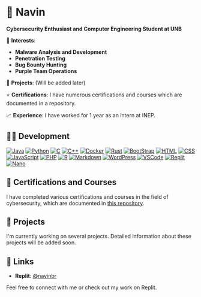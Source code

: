# 💬 Navin

**Cybersecurity Enthusiast and Computer Engineering Student at UNB**

🌱 **Interests**:

- **Malware Analysis and Development**
- **Penetration Testing**
- **Bug Bounty Hunting**
- **Purple Team Operations**

📝 **Projects**: (Will be added later)

⭐ **Certifications**: I have numerous certifications and courses which are documented in a repository.

📈 **Experience**: I have worked for 1 year as an intern at INEP.

## 👨‍💻 Development

[![Java](https://skillicons.dev/icons?i=java)](https://skillicons.dev)
[![Python](https://skillicons.dev/icons?i=python)](https://skillicons.dev)
[![C](https://skillicons.dev/icons?i=c)](https://skillicons.dev)
[![C++](https://skillicons.dev/icons?i=cpp)](https://skillicons.dev)
[![Docker](https://skillicons.dev/icons?i=docker)](https://skillicons.dev)
[![Rust](https://skillicons.dev/icons?i=rust)](https://skillicons.dev)
[![BootStrap](https://skillicons.dev/icons?i=bootstrap)](https://skillicons.dev)
[![HTML](https://skillicons.dev/icons?i=html)](https://skillicons.dev)
[![CSS](https://skillicons.dev/icons?i=css)](https://skillicons.dev)
[![JavaScript](https://skillicons.dev/icons?i=js)](https://skillicons.dev)
[![PHP](https://skillicons.dev/icons?i=php)](https://skillicons.dev)
[![R](https://skillicons.dev/icons?i=r)](https://skillicons.dev)
[![Markdown](https://skillicons.dev/icons?i=md)](https://skillicons.dev)
[![WordPress](https://skillicons.dev/icons?i=wordpress)](https://skillicons.dev)
[![VSCode](https://skillicons.dev/icons?i=vscode)](https://skillicons.dev)
[![Replit](https://skillicons.dev/icons?i=replit)](https://skillicons.dev)
[![Nano](https://skillicons.dev/icons?i=nano)](https://skillicons.dev)

## 🏅 Certifications and Courses

I have completed various certifications and courses in the field of cybersecurity, which are documented in [this repository](https://github.com/naviNBRuas/certificateRepo).

## 🚀 Projects

I'm currently working on several projects. Detailed information about these projects will be added soon.

## 🔗 Links

- **Replit**: [@navinbr](https://replit.com/@navinbr)

Feel free to connect with me or check out my work on Replit.
